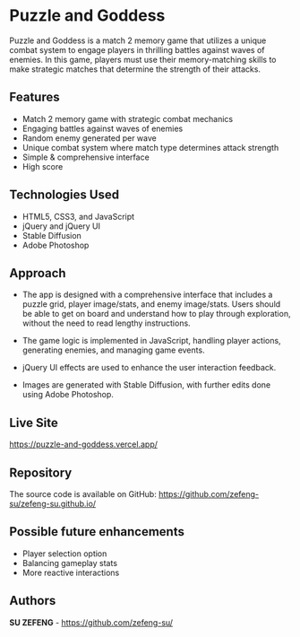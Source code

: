 # Puzzle and Goddess 

Puzzle and Goddess is a match 2 memory game that utilizes a unique combat system to engage players in thrilling battles against waves of enemies. In this game, players must use their memory-matching skills to make strategic matches that determine the strength of their attacks.

## Features

* Match 2 memory game with strategic combat mechanics
* Engaging battles against waves of enemies
* Random enemy generated per wave
* Unique combat system where match type determines attack strength
* Simple & comprehensive interface
* High score

## Technologies Used

* HTML5, CSS3, and JavaScript  
* jQuery and jQuery UI
* Stable Diffusion
* Adobe Photoshop

## Approach

* The app is designed with a comprehensive interface that includes a puzzle grid, player image/stats, and enemy image/stats. Users should be able to get on board and understand how to play through exploration, without the need to read lengthy instructions.

* The game logic is implemented in JavaScript, handling player actions, generating enemies, and managing game events.

* jQuery UI effects are used to enhance the user interaction feedback.

* Images are generated with Stable Diffusion, with further edits done using Adobe Photoshop.

## Live Site

<https://puzzle-and-goddess.vercel.app/>

## Repository

The source code is available on GitHub: <https://github.com/zefeng-su/zefeng-su.github.io/>

## Possible future enhancements

* Player selection option
* Balancing gameplay stats
* More reactive interactions

## Authors

**SU ZEFENG** - <https://github.com/zefeng-su/>


